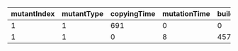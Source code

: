 mutantIndex | mutantType | copyingTime | mutationTime | buildingTime | isEqu | isDup | dupID | itCompiles
---|---|---|---|---|---|---|---|---
1 | 1 | 691 | 0 | 0 | 0 | 0 | -1 | 0
1 | 1 | 0 | 8 | 4573 | 0 | 0 | -1 | 1
